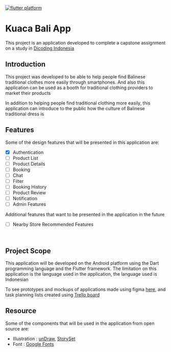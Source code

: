 [![flutter platform](https://img.shields.io/badge/Platform-Flutter-yellow.svg)](https://flutter.io)

# Kuaca Bali App

This project is an application developed to complete a capstone assignment on a study in [Dicoding Indonesia](https://www.dicoding.com/)

## Introduction

This project was developed to be able to help people find Balinese traditional clothes more easily through smartphones. And also this application can be used as a booth for traditional clothing providers to market their products

In addition to helping people find traditional clothing more easily, this application can introduce to the public how the culture of Balinese traditional dress is

## Features

Some of the design features that will be presented in this application are:

- [x] Authentication
- [ ] Product List
- [ ] Product Details
- [ ] Booking
- [ ] Chat
- [ ] Filter
- [ ] Booking History
- [ ] Product Review
- [ ] Notification
- [ ] Admin Features

Additional features that want to be presented in the application in the future

- [ ] Nearby Store Recommended Features

<br>

## Project Scope

This application will be developed on the Android platform using the Dart programming language and the Flutter framework. The limitation on this application is the language used in the application, the language used is Indonesian

To see prototypes and mockups of applications made using figma [here](https://www.figma.com/file/OrMzmKnqvzvGHQYRjUTVSR/Kuaca-Bali?node-id=59%3A1163), and task planning lists created using [Trello board](https://trello.com/b/ktDfXtE6)

## Resource

Some of the components that will be used in the application from open source are:

- Illustration : [unDraw](https://undraw.co/), [StorySet](https://storyset.com/)
- Font : [Google Fonts](https://fonts.google.com/)
